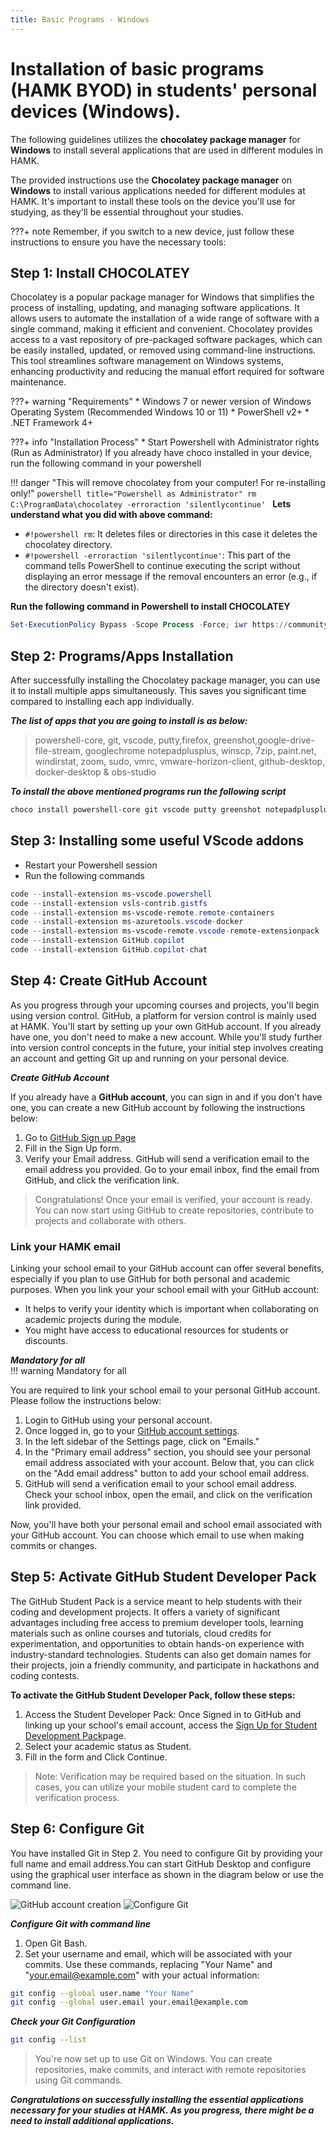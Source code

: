 ```yaml
---
title: Basic Programs - Windows
---
```

# Installation of basic programs (HAMK BYOD) in students' personal devices (Windows). 

The following guidelines utilizes the **chocolatey package manager** for **Windows** to install several applications that are used in different modules in HAMK. 

The provided instructions use the **Chocolatey package manager** on **Windows** to install various applications needed for different modules at HAMK. It's important to install these tools on the device you'll use for studying, as they'll be essential throughout your studies. 

???+ note
    Remember, if you switch to a new device, just follow these instructions to ensure you have the necessary tools:

## Step 1: Install CHOCOLATEY

Chocolatey is a popular package manager for Windows that simplifies the process of installing, updating, and managing software applications. It allows users to automate the installation of a wide range of software with a single command, making it efficient and convenient. Chocolatey provides access to a vast repository of pre-packaged software packages, which can be easily installed, updated, or removed using command-line instructions. This tool streamlines software management on Windows systems, enhancing productivity and reducing the manual effort required for software maintenance.

???+ warning "Requirements"
    * Windows 7 or newer version of Windows Operating System (Recommended Windows 10 or 11)
    * PowerShell v2+
    * .NET Framework 4+ 

???+ info "Installation Process"
    * Start Powershell with Administrator rights (Run as Administrator)
    If you already have choco installed in your device, run the following command in your powershell 

!!! danger "This will remove chocolatey from your computer! For re-installing only!"
    ```powershell title="Powershell as Administrator"
    rm C:\ProgramData\chocolatey -erroraction 'silentlycontinue'
    ```
**Lets understand what you did with above command:** 

- `#!powershell rm`: It deletes files or directories in this case it deletes the chocolatey directory.
- `#!powershell -erroraction 'silentlycontinue'`: This part of the command tells PowerShell to continue executing the script without displaying an error message if the removal encounters an error (e.g., if the directory doesn't exist).

**Run the following command in Powershell to install CHOCOLATEY**

```powershell
Set-ExecutionPolicy Bypass -Scope Process -Force; iwr https://community.chocolatey.org/install.ps1 -UseBasicParsing | iex
```

## Step 2: Programs/Apps Installation

After successfully installing the Chocolatey package manager, you can use it to install multiple apps simultaneously. This saves you significant time compared to installing each app individually. 

***The list of apps that you are going to install is as below:*** <br>

> powershell-core, git, vscode, putty,firefox, greenshot,google-drive-file-stream, googlechrome notepadplusplus, winscp, 7zip,  paint.net, windirstat, zoom, sudo, vmrc, vmware-horizon-client, github-desktop, docker-desktop & obs-studio

***To install the above mentioned programs run the following script***

```powershell
choco install powershell-core git vscode putty greenshot notepadplusplus winscp 7zip paint.net windirstat zoom sudo vmrc vmware-horizon-client github-desktop obs-studio docker-desktop google-drive-file-stream googlechrome curl -y

```
## Step 3: Installing some useful VScode addons 

* Restart your Powershell session 
* Run the following commands 

```powershell linenums="1"
code --install-extension ms-vscode.powershell
code --install-extension vsls-contrib.gistfs
code --install-extension ms-vscode-remote.remote-containers
code --install-extension ms-azuretools.vscode-docker
code --install-extension ms-vscode-remote.vscode-remote-extensionpack
code --install-extension GitHub.copilot
code --install-extension GitHub.copilot-chat
```
## Step 4: Create GitHub Account

As you progress through your upcoming courses and projects, you'll begin using version control. GitHub, a platform for version control is mainly used at HAMK. You'll start by setting up your own GitHub account. If you already have one,  you don't need to make a new account. While you'll study further into version control concepts in the future, your initial step involves creating an account and getting Git up and running on your personal device.

***Create GitHub Account***

If you already have a **GitHub account**, you can sign in and if you don't have one, you can create a new GitHub account by following the instructions below:  

  1. Go to [GitHub Sign up Page](https://github.com/signup)
  2. Fill in the Sign Up form. 
  3. Verify your Email address. GitHub will send a verification email to the email address you provided. Go to your email inbox, find the email from GitHub, and click the verification link.

  > Congratulations! Once your email is verified, your account is ready. You can now start using GitHub to create repositories, contribute to projects and collaborate with others.
  
### Link your HAMK email

  Linking your school email to your GitHub account can offer several benefits, especially if you plan to use GitHub for both personal and academic purposes. When you link your your school email with your GitHub account: 
  - It helps to verify your identity which is important when collaborating on academic projects during the module. 
  - You might have access to educational resources for students or discounts. 
  
***Mandatory for all*** <br>
!!! warning
    Mandatory for all

  You are required to link your school email to your personal GitHub account. Please follow the instructions below: 

1. Login to GitHub using your personal account. 
2. Once logged in, go to your [GitHub account settings](https://github.com/settings/emails).
3. In the left sidebar of the Settings page, click on "Emails."
4. In the "Primary email address" section, you should see your personal email address associated with your account. Below that, you can click on the "Add email address" button to add your school email address.
5. GitHub will send a verification email to your school email address. Check your school inbox, open the email, and click on the verification link provided.
  
  Now, you'll have both your personal email and school email associated with your GitHub account. You can choose which email to use when making commits or changes. 

## Step 5: Activate GitHub Student Developer Pack

The GitHub Student Pack is a service meant to help students with their coding and development projects. It offers a variety of significant advantages including free access to premium developer tools, learning materials such as online courses and tutorials, cloud credits for experimentation, and opportunities to obtain hands-on experience with industry-standard technologies. Students can also get domain names for their projects, join a friendly community, and participate in hackathons and coding contests. 

**To activate the GitHub Student Developer Pack, follow these steps:**

1. Access the Student Developer Pack:
 Once Signed in to GitHub and linking up your school's email account, access the   [Sign Up for Student Development Pack](https://education.github.com/benefits?type=student)page.
2. Select your academic status as Student. 
3. Fill in the form and Click Continue. 

  > Note: Verification may be required based on the situation. In such cases, you can utilize your mobile student card to complete the verification process.

## Step 6: Configure Git

You have installed Git in Step 2. You need to configure Git by providing your full name and email address.You can start GitHub Desktop and configure using the graphical user interface as shown in the diagram below or use the command line. 

![GitHub account creation](assets/images/githubaccount.png "Please click Create your free account or Sign in to GitHUb.com depending on your situation")
![Configure Git](assets/images/configureGit.png "Please use your Full Name and email ")

***Configure Git with command line***

1. Open Git Bash. 
2. Set your username and email, which will be associated with your commits. Use these commands, replacing "Your Name" and "your.email@example.com" with your actual information:

```bash
git config --global user.name "Your Name"
git config --global user.email your.email@example.com
```
***Check your Git Configuration***

```bash
git config --list
```
> You're now set up to use Git on Windows. You can create repositories, make commits, and interact with remote repositories using Git commands. 

***Congratulations on successfully installing the essential applications necessary for your studies at HAMK. As you progress, there might be a need to install additional applications.***
